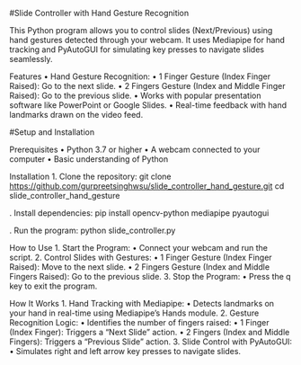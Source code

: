 #Slide Controller with Hand Gesture Recognition

This Python program allows you to control slides (Next/Previous) using hand gestures detected through your webcam. It uses Mediapipe for hand tracking and PyAutoGUI for simulating key presses to navigate slides seamlessly.

Features
	•	Hand Gesture Recognition:
	•	1 Finger Gesture (Index Finger Raised): Go to the next slide.
	•	2 Fingers Gesture (Index and Middle Finger Raised): Go to the previous slide.
	•	Works with popular presentation software like PowerPoint or Google Slides.
	•	Real-time feedback with hand landmarks drawn on the video feed.

 #Setup and Installation

Prerequisites
	•	Python 3.7 or higher
	•	A webcam connected to your computer
	•	Basic understanding of Python

 Installation
	1.	Clone the repository:
git clone https://github.com/gurpreetsinghwsu/slide_controller_hand_gesture.git
cd slide_controller_hand_gesture

.	Install dependencies:
pip install opencv-python mediapipe pyautogui

.	Run the program:
python slide_controller.py

How to Use
	1.	Start the Program:
	•	Connect your webcam and run the script.
	2.	Control Slides with Gestures:
	•	1 Finger Gesture (Index Finger Raised): Move to the next slide.
	•	2 Fingers Gesture (Index and Middle Fingers Raised): Go to the previous slide.
	3.	Stop the Program:
	•	Press the q key to exit the program.


 How It Works
	1.	Hand Tracking with Mediapipe:
	•	Detects landmarks on your hand in real-time using Mediapipe’s Hands module.
	2.	Gesture Recognition Logic:
	•	Identifies the number of fingers raised:
	•	1 Finger (Index Finger): Triggers a “Next Slide” action.
	•	2 Fingers (Index and Middle Fingers): Triggers a “Previous Slide” action.
	3.	Slide Control with PyAutoGUI:
	•	Simulates right and left arrow key presses to navigate slides.
